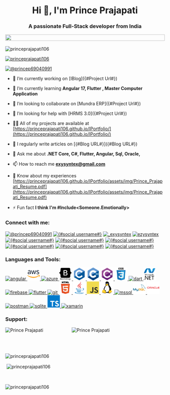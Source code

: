 <h1 align="center">Hi 👋, I'm Prince Prajapati</h1>
<h3 align="center">A passionate Full-Stack developer from India</h3>

<img src="https://github.com/princeprajapati106/princeprajapati106/blob/main/Profile_Header.gif" width="100%" height="50%"/>

<p align="left"> <img src="https://komarev.com/ghpvc/?username=princeprajapati106&label=Profile%20views&color=0e75b6&style=flat" alt="princeprajapati106" /> </p>

<p align="left"> <a href="https://github.com/ryo-ma/github-profile-trophy"><img src="https://github-profile-trophy.vercel.app/?username=princeprajapati106" alt="princeprajapati106" /></a> </p>

<p align="left"> <a href="https://twitter.com/@princep69040991" target="blank"><img src="https://img.shields.io/twitter/follow/@princep69040991?logo=twitter&style=for-the-badge" alt="@princep69040991" /></a> </p>

- 🔭 I’m currently working on [IBlog]({#Project Url#})

- 🌱 I’m currently learning **Angular 17, Flutter , Master Computer Application**

- 👯 I’m looking to collaborate on [Mundra ERP]({#Project Url#})

- 🤝 I’m looking for help with [HRMS 3.0]({#Project Url#})

- 👨‍💻 All of my projects are available at [https://princeprajapati106.github.io/IPortfolio/](https://princeprajapati106.github.io/IPortfolio/)

- 📝 I regularly write articles on [{#Blog URL#}]({#Blog URL#})

- 💬 Ask me about **.NET Core, C#, Flutter, Angular, Sql, Oracle,**

- 📫 How to reach me **exysyntex@gmail.com**

- 📄 Know about my experiences [https://princeprajapati106.github.io/IPortfolio/assets/img/Prince_Prajapati_Resume.pdf](https://princeprajapati106.github.io/IPortfolio/assets/img/Prince_Prajapati_Resume.pdf)

- ⚡ Fun fact **I think I'm #Include<Someone.Emotionally>**

<h3 align="left">Connect with me:</h3>
<p align="left">
<a href="https://twitter.com/@princep69040991" target="blank"><img align="center" src="https://raw.githubusercontent.com/rahuldkjain/github-profile-readme-generator/master/src/images/icons/Social/twitter.svg" alt="@princep69040991" height="30" width="40" /></a>
<a href="https://stackoverflow.com/users/{#social username#}" target="blank"><img align="center" src="https://raw.githubusercontent.com/rahuldkjain/github-profile-readme-generator/master/src/images/icons/Social/stack-overflow.svg" alt="{#social username#}" height="30" width="40" /></a>
<a href="https://instagram.com/_exysyntex" target="blank"><img align="center" src="https://raw.githubusercontent.com/rahuldkjain/github-profile-readme-generator/master/src/images/icons/Social/instagram.svg" alt="_exysyntex" height="30" width="40" /></a>
<a href="https://www.youtube.com/c/ezysyntex" target="blank"><img align="center" src="https://raw.githubusercontent.com/rahuldkjain/github-profile-readme-generator/master/src/images/icons/Social/youtube.svg" alt="ezysyntex" height="30" width="40" /></a>
<a href="https://www.codechef.com/users/{#social username#}" target="blank"><img align="center" src="https://cdn.jsdelivr.net/npm/simple-icons@3.1.0/icons/codechef.svg" alt="{#social username#}" height="30" width="40" /></a>
<a href="https://codeforces.com/profile/{#social username#}" target="blank"><img align="center" src="https://raw.githubusercontent.com/rahuldkjain/github-profile-readme-generator/master/src/images/icons/Social/codeforces.svg" alt="{#social username#}" height="30" width="40" /></a>
<a href="https://www.leetcode.com/{#social username#}" target="blank"><img align="center" src="https://raw.githubusercontent.com/rahuldkjain/github-profile-readme-generator/master/src/images/icons/Social/leet-code.svg" alt="{#social username#}" height="30" width="40" /></a>
<a href="https://auth.geeksforgeeks.org/user/{#social username#}" target="blank"><img align="center" src="https://raw.githubusercontent.com/rahuldkjain/github-profile-readme-generator/master/src/images/icons/Social/geeks-for-geeks.svg" alt="{#social username#}" height="30" width="40" /></a>
<a href="https://www.topcoder.com/members/{#social username#}" target="blank"><img align="center" src="https://raw.githubusercontent.com/rahuldkjain/github-profile-readme-generator/master/src/images/icons/Social/topcoder.svg" alt="{#social username#}" height="30" width="40" /></a>
<a href="https://discord.gg/{#social username#}" target="blank"><img align="center" src="https://raw.githubusercontent.com/rahuldkjain/github-profile-readme-generator/master/src/images/icons/Social/discord.svg" alt="{#social username#}" height="30" width="40" /></a>
</p>

<h3 align="left">Languages and Tools:</h3>
<p align="left"> <a href="https://angular.io" target="_blank" rel="noreferrer"> <img src="https://angular.io/assets/images/logos/angular/angular.svg" alt="angular" width="40" height="40"/> </a> <a href="https://aws.amazon.com" target="_blank" rel="noreferrer"> <img src="https://raw.githubusercontent.com/devicons/devicon/master/icons/amazonwebservices/amazonwebservices-original-wordmark.svg" alt="aws" width="40" height="40"/> </a> <a href="https://azure.microsoft.com/en-in/" target="_blank" rel="noreferrer"> <img src="https://www.vectorlogo.zone/logos/microsoft_azure/microsoft_azure-icon.svg" alt="azure" width="40" height="40"/> </a> <a href="https://getbootstrap.com" target="_blank" rel="noreferrer"> <img src="https://raw.githubusercontent.com/devicons/devicon/master/icons/bootstrap/bootstrap-plain-wordmark.svg" alt="bootstrap" width="40" height="40"/> </a> <a href="https://www.cprogramming.com/" target="_blank" rel="noreferrer"> <img src="https://raw.githubusercontent.com/devicons/devicon/master/icons/c/c-original.svg" alt="c" width="40" height="40"/> </a> <a href="https://www.w3schools.com/cpp/" target="_blank" rel="noreferrer"> <img src="https://raw.githubusercontent.com/devicons/devicon/master/icons/cplusplus/cplusplus-original.svg" alt="cplusplus" width="40" height="40"/> </a> <a href="https://www.w3schools.com/cs/" target="_blank" rel="noreferrer"> <img src="https://raw.githubusercontent.com/devicons/devicon/master/icons/csharp/csharp-original.svg" alt="csharp" width="40" height="40"/> </a> <a href="https://www.w3schools.com/css/" target="_blank" rel="noreferrer"> <img src="https://raw.githubusercontent.com/devicons/devicon/master/icons/css3/css3-original-wordmark.svg" alt="css3" width="40" height="40"/> </a> <a href="https://dart.dev" target="_blank" rel="noreferrer"> <img src="https://www.vectorlogo.zone/logos/dartlang/dartlang-icon.svg" alt="dart" width="40" height="40"/> </a> <a href="https://dotnet.microsoft.com/" target="_blank" rel="noreferrer"> <img src="https://raw.githubusercontent.com/devicons/devicon/master/icons/dot-net/dot-net-original-wordmark.svg" alt="dotnet" width="40" height="40"/> </a> <a href="https://firebase.google.com/" target="_blank" rel="noreferrer"> <img src="https://www.vectorlogo.zone/logos/firebase/firebase-icon.svg" alt="firebase" width="40" height="40"/> </a> <a href="https://flutter.dev" target="_blank" rel="noreferrer"> <img src="https://www.vectorlogo.zone/logos/flutterio/flutterio-icon.svg" alt="flutter" width="40" height="40"/> </a> <a href="https://git-scm.com/" target="_blank" rel="noreferrer"> <img src="https://www.vectorlogo.zone/logos/git-scm/git-scm-icon.svg" alt="git" width="40" height="40"/> </a> <a href="https://www.w3.org/html/" target="_blank" rel="noreferrer"> <img src="https://raw.githubusercontent.com/devicons/devicon/master/icons/html5/html5-original-wordmark.svg" alt="html5" width="40" height="40"/> </a> <a href="https://www.java.com" target="_blank" rel="noreferrer"> <img src="https://raw.githubusercontent.com/devicons/devicon/master/icons/java/java-original.svg" alt="java" width="40" height="40"/> </a> <a href="https://developer.mozilla.org/en-US/docs/Web/JavaScript" target="_blank" rel="noreferrer"> <img src="https://raw.githubusercontent.com/devicons/devicon/master/icons/javascript/javascript-original.svg" alt="javascript" width="40" height="40"/> </a> <a href="https://www.linux.org/" target="_blank" rel="noreferrer"> <img src="https://raw.githubusercontent.com/devicons/devicon/master/icons/linux/linux-original.svg" alt="linux" width="40" height="40"/> </a> <a href="https://www.microsoft.com/en-us/sql-server" target="_blank" rel="noreferrer"> <img src="https://www.svgrepo.com/show/303229/microsoft-sql-server-logo.svg" alt="mssql" width="40" height="40"/> </a> <a href="https://www.mysql.com/" target="_blank" rel="noreferrer"> <img src="https://raw.githubusercontent.com/devicons/devicon/master/icons/mysql/mysql-original-wordmark.svg" alt="mysql" width="40" height="40"/> </a> <a href="https://www.oracle.com/" target="_blank" rel="noreferrer"> <img src="https://raw.githubusercontent.com/devicons/devicon/master/icons/oracle/oracle-original.svg" alt="oracle" width="40" height="40"/> </a> <a href="https://postman.com" target="_blank" rel="noreferrer"> <img src="https://www.vectorlogo.zone/logos/getpostman/getpostman-icon.svg" alt="postman" width="40" height="40"/> </a> <a href="https://www.sqlite.org/" target="_blank" rel="noreferrer"> <img src="https://www.vectorlogo.zone/logos/sqlite/sqlite-icon.svg" alt="sqlite" width="40" height="40"/> </a> <a href="https://www.typescriptlang.org/" target="_blank" rel="noreferrer"> <img src="https://raw.githubusercontent.com/devicons/devicon/master/icons/typescript/typescript-original.svg" alt="typescript" width="40" height="40"/> </a> <a href="https://dotnet.microsoft.com/apps/xamarin" target="_blank" rel="noreferrer"> <img src="https://raw.githubusercontent.com/detain/svg-logos/780f25886640cef088af994181646db2f6b1a3f8/svg/xamarin.svg" alt="xamarin" width="40" height="40"/> </a> </p>

<h3 align="left">Support:</h3>
<p><a href="https://www.buymeacoffee.com/Prince Prajapati"> <img align="left" src="https://cdn.buymeacoffee.com/buttons/v2/default-yellow.png" height="50" width="210" alt="Prince Prajapati" /></a><a href="https://ko-fi.com/Prince Prajapati"> <img align="left" src="https://cdn.ko-fi.com/cdn/kofi3.png?v=3" height="50" width="210" alt="Prince Prajapati" /></a></p><br><br><br><br>

<p><img align="left" src="https://github-readme-stats.vercel.app/api/top-langs?username=princeprajapati106&show_icons=true&locale=en&layout=compact" alt="princeprajapati106" /></p>
<br>
<p>&nbsp;<img align="center" src="https://github-readme-stats.vercel.app/api?username=princeprajapati106&show_icons=true&locale=en" alt="princeprajapati106" /></p>
<br>
<p><img align="center" src="https://github-readme-streak-stats.herokuapp.com/?user=princeprajapati106&" alt="princeprajapati106" /></p>
